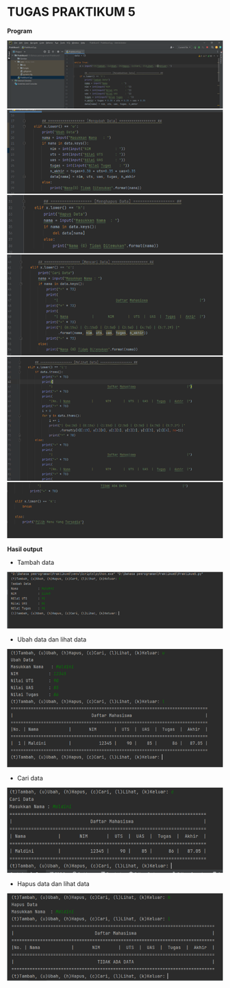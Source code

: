 # __TUGAS PRAKTIKUM 5__

__Program__

![img](Gambar/1.PNG)
![img](Gambar/2.PNG)
![img](Gambar/3.PNG)
![img](Gambar/4.PNG)
![img](Gambar/5.PNG)
![img](Gambar/5-1.PNG)
 
 __Hasil output__
 
 - Tambah data
 
 ![img](Gambar/6.PNG)
 
 - Ubah data dan lihat data

 ![img](Gambar/7.PNG)
 
 - Cari data

 ![img](Gambar/8.PNG)
 
 - Hapus data dan lihat data
 
 ![img](Gambar/9.PNG)
 
 
